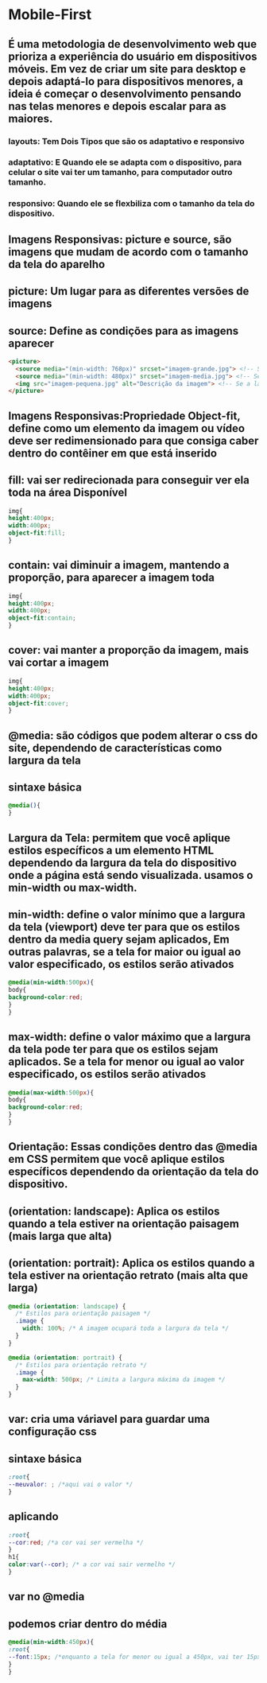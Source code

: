# Mobile-First
## É uma metodologia de desenvolvimento web que prioriza a experiência do usuário em dispositivos móveis. Em vez de criar um site para desktop e depois adaptá-lo para dispositivos menores, a ideia é começar o desenvolvimento pensando nas telas menores e depois escalar para as maiores.
### layouts: Tem Dois Tipos que são os adaptativo e responsivo
### adaptativo: E Quando ele se adapta com o dispositivo, para celular o site vai ter um tamanho, para computador outro tamanho.
### responsivo: Quando ele se flexbiliza com o tamanho da tela do dispositivo.
## Imagens Responsivas: picture e source, são imagens que mudam de acordo com o tamanho da tela do aparelho
## picture: Um lugar para as diferentes versões de imagens
## source: Define as condições para as imagens aparecer
```html
<picture>
  <source media="(min-width: 768px)" srcset="imagem-grande.jpg"> <!-- Se a largura do site for maior ou igual a 768px vai ter essa imagem -->
  <source media="(min-width: 480px)" srcset="imagem-media.jpg"> <!-- Se a largura do site for maior ou igual a 480px vai ter essa imagem -->
  <img src="imagem-pequena.jpg" alt="Descrição da imagem"> <!-- Se a largura do site for menor a 480px vai ter essa imagem -->
</picture>
```
## Imagens Responsivas:Propriedade Object-fit, define como um elemento da imagem ou vídeo deve ser redimensionado para que consiga caber dentro do contêiner em que está inserido
## fill: vai ser redirecionada para conseguir ver ela toda na área Disponível
```css
img{
height:400px;
width:400px;
object-fit:fill;
}
```
## contain: vai diminuir a imagem, mantendo a proporção, para aparecer a imagem toda
```css
img{
height:400px;
width:400px;
object-fit:contain;
}
```
## cover: vai manter a proporção da imagem, mais vai cortar a imagem
```css
img{
height:400px;
width:400px;
object-fit:cover;
}
```
## @media: são códigos que podem alterar o css do site, dependendo de características como largura da tela
## sintaxe básica
```css
@media(){
}
```
## Largura da Tela: permitem que você aplique estilos específicos a um elemento HTML dependendo da largura da tela do dispositivo onde a página está sendo visualizada. usamos o min-width ou max-width.
## min-width: define o valor mínimo que a largura da tela (viewport) deve ter para que os estilos dentro da media query sejam aplicados, Em outras palavras, se a tela for maior ou igual ao valor especificado, os estilos serão ativados
```css
@media(min-width:500px){
body{
background-color:red;
}
}
```
## max-width: define o valor máximo que a largura da tela pode ter para que os estilos sejam aplicados. Se a tela for menor ou igual ao valor especificado, os estilos serão ativados
```css
@media(max-width:500px){
body{
background-color:red;
}
}
```
## Orientação: Essas condições dentro das @media em CSS permitem que você aplique estilos específicos dependendo da orientação da tela do dispositivo.
## (orientation: landscape): Aplica os estilos quando a tela estiver na orientação paisagem (mais larga que alta)
## (orientation: portrait): Aplica os estilos quando a tela estiver na orientação retrato (mais alta que larga)
```css
@media (orientation: landscape) {
  /* Estilos para orientação paisagem */
  .image {
    width: 100%; /* A imagem ocupará toda a largura da tela */
  }
}

@media (orientation: portrait) {
  /* Estilos para orientação retrato */
  .image {
    max-width: 500px; /* Limita a largura máxima da imagem */
  }
}
```
## var: cria uma váriavel para guardar uma configuração css
## sintaxe básica
```css
:root{
--meuvalor: ; /*aqui vai o valor */
}
```
## aplicando
```css
:root{
--cor:red; /*a cor vai ser vermelha */
}
h1{
color:var(--cor); /* a cor vai sair vermelho */
}
```
## var no @media
## podemos criar dentro do média
```css
@media(min-width:450px){
:root{
--font:15px; /*enquanto a tela for menor ou igual a 450px, vai ter 15px as fontes qe recebe essa váriavel*/
}
}
```
